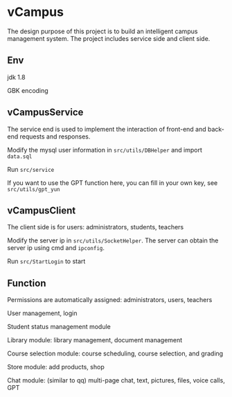 # vCampus
The design purpose of this project is to build an intelligent campus management system. The project includes service side and client side.



## Env
jdk 1.8

GBK encoding



## vCampusService
The service end is used to implement the interaction of front-end and back-end requests and responses.

Modify the mysql user information in `src/utils/DBHelper` and import `data.sql`

Run `src/service`

If you want to use the GPT function here, you can fill in your own key, see `src/utils/gpt_yun`



## vCampusClient
The client side is for users: administrators, students, teachers

Modify the server ip in `src/utils/SocketHelper`. The server can obtain the server ip using cmd and `ipconfig`.

Run `src/StartLogin` to start



## Function
Permissions are automatically assigned: administrators, users, teachers

User management, login

Student status management module

Library module: library management, document management

Course selection module: course scheduling, course selection, and grading

Store module: add products, shop

Chat module: (similar to qq) multi-page chat, text, pictures, files, voice calls, GPT      


